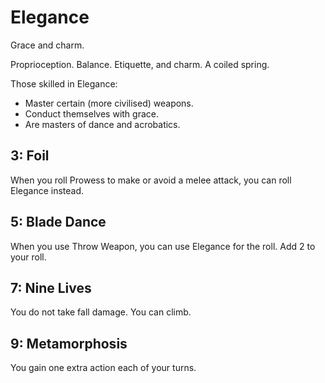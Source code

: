 # Elegance

Grace and charm.

Proprioception. Balance. Etiquette, and charm. A coiled spring.

Those skilled in Elegance:

- Master certain (more civilised) weapons.
- Conduct themselves with grace.
- Are masters of dance and acrobatics.

## 3: Foil

<AbilityCard
speed="enhancement"
title="Foil"
subtitle="Enhancement">
When you roll Prowess to make or avoid a melee attack, you can roll Elegance instead.
</AbilityCard>

## 5: Blade Dance

<AbilityCard
speed="enhancement"
title="Blade Dance"
subtitle="Enhancement">
When you use Throw Weapon, you can use Elegance for the roll. Add 2 to your roll.
</AbilityCard>

## 7: Nine Lives

<AbilityCard
speed="enhancement"
title="Nine Lives"
subtitle="Enhancement">
You do not take fall damage. You can climb.
</AbilityCard>

## 9: Metamorphosis

<AbilityCard
speed="enhancement"
title="Metamorphosis"
subtitle="Enhancement">
You gain one extra action each of your turns.
</AbilityCard>

